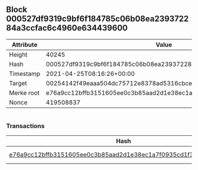 ## Block 000527df9319c9bf6f184785c06b08ea239372284a3ccfac6c4960e634439600

Attribute | Value
--- | ---
Height | 40245
Hash | 000527df9319c9bf6f184785c06b08ea239372284a3ccfac6c4960e634439600
Timestamp | 2021-04-25T08:16:26+00:00
Target | 00254142f49eaaa504dc75712e8378ad5316cbcead634704b3734b6271167cc4
Merke root | e76a9cc12bffb3151605ee0c3b85aad2d1e38ec1a7f0935cd1f3be34686ce972
Nonce | 419508837

```

```

### Transactions

Hash | Amount
--- | ---
[e76a9cc12bffb3151605ee0c3b85aad2d1e38ec1a7f0935cd1f3be34686ce972](e76a9cc12bffb3151605ee0c3b85aad2d1e38ec1a7f0935cd1f3be34686ce972.md) | 10.00000000 SKEPTI 
